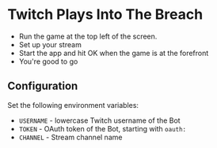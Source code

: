 # Twitch Plays Into The Breach

* Run the game at the top left of the screen.
* Set up your stream
* Start the app and hit OK when the game is at the forefront
* You're good to go

## Configuration

Set the following environment variables:

* `USERNAME` - lowercase Twitch username of the Bot
* `TOKEN` - OAuth token of the Bot, starting with `oauth:`
* `CHANNEL` - Stream channel name
